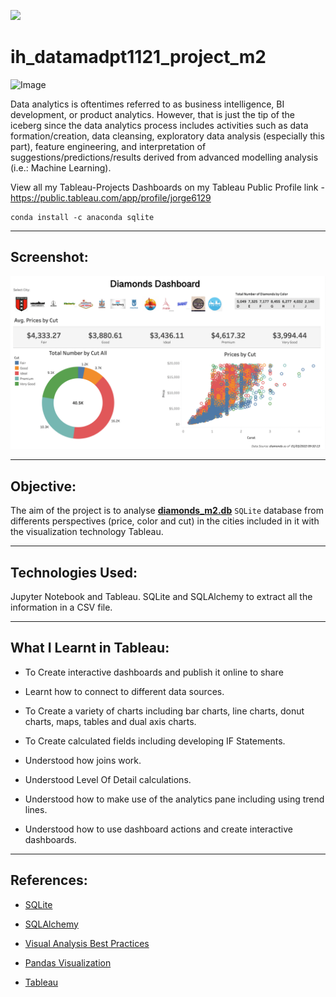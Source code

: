 <p align="left"><img src="https://cdn-images-1.medium.com/max/184/1*2GDcaeYIx_bQAZLxWM4PsQ@2x.png"></p>

# __ih_datamadpt1121_project_m2__

![Image](https://github.com/ih-datapt-mad/ih_datamadpt1121_project_m2/blob/main/images/visuals.jpg)

Data analytics is oftentimes referred to as business intelligence, BI development, or product analytics. However, that is just the tip of the iceberg since the data analytics process includes activities such as data formation/creation, data cleansing, exploratory data analysis (especially this part), feature engineering, and interpretation of suggestions/predictions/results derived from advanced modelling analysis (i.e.: Machine Learning).

View all my Tableau-Projects Dashboards on my Tableau Public Profile link - https://public.tableau.com/app/profile/jorge6129


```
conda install -c anaconda sqlite
```

---



## **Screenshot:**

![Screenshot](https://github.com/JorgeDiaz10/ih_datamadpt1121_project_m2/blob/main/images/Screenshot.png)


---



## **Objective:**

The aim of the project is to analyse [__diamonds_m2.db__](https://github.com/ih-datapt-mad/ih_datamadpt1121_project_m2/blob/main/db/diamonds_m2.db) `SQLite` database from differents perspectives (price, color and cut) in the cities included in it with the visualization technology Tableau.


---



## __Technologies Used:__

Jupyter Notebook and Tableau. SQLite and SQLAlchemy to extract all the information in a CSV file.


---



## **What I Learnt in Tableau:**
- To Create interactive dashboards and publish it online to share

- Learnt how to connect to different data sources.

- To Create a variety of charts including bar charts, line charts, donut charts, maps, tables and dual axis charts.

- To Create calculated fields including developing IF Statements.

- Understood how joins work.

- Understood Level Of Detail calculations.

- Understood how to make use of the analytics pane including using trend lines.

- Understood how to use dashboard actions and create interactive dashboards.


---



## **References:**

- [SQLite](https://www.sqlite.org/index.html)

- [SQLAlchemy](https://docs.sqlalchemy.org/en/14/core/engines.html)

- [Visual Analysis Best Practices](https://github.com/ih-datapt-mad/ih_datamadpt1121_project_m2/blob/main/images/visual-analysis-guidebook.pdf)

- [Pandas Visualization](https://pandas.pydata.org/docs/reference/api/pandas.DataFrame.plot.html)

- [Tableau](https://github.com/ih-datapt-mad/dataptmad1121_lessons/blob/main/module-2/visualization_tableau.md)
